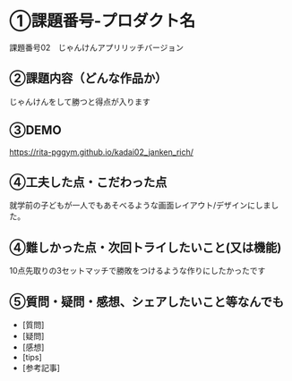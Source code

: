 # ①課題番号-プロダクト名
課題番号02　じゃんけんアプリリッチバージョン

## ②課題内容（どんな作品か）
じゃんけんをして勝つと得点が入ります

## ③DEMO
https://rita-pggym.github.io/kadai02_janken_rich/

## ④工夫した点・こだわった点
就学前の子どもが一人でもあそべるような画面レイアウト/デザインにしました。

## ④難しかった点・次回トライしたいこと(又は機能)

10点先取りの3セットマッチで勝敗をつけるような作りにしたかったです

## ⑤質問・疑問・感想、シェアしたいこと等なんでも
- [質問]
- [疑問]
- [感想]
- [tips]
- [参考記事]
